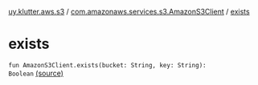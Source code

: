 [uy.klutter.aws.s3](../index.md) / [com.amazonaws.services.s3.AmazonS3Client](index.md) / [exists](.)


# exists
<code>fun AmazonS3Client.exists(bucket: String, key: String): Boolean</code> [(source)](https://github.com/kohesive/klutter/blob/master/aws-s3-jdk6/src/main/kotlin/uy/klutter/aws/s3/AmazonS3Client_Ext.kt#L9)<br/>

